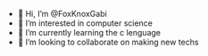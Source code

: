- 👋 Hi, I’m @FoxKnoxGabi
- 👀 I’m interested in computer science
- 🌱 I’m currently learning the c lenguage
- 💞️ I’m looking to collaborate on making new techs

<!---
FoxKnoxGabi/FoxKnoxGabi is a ✨ special ✨ repository because its `README.md` (this file) appears on your GitHub profile.
You can click the Preview link to take a look at your changes.
--->
